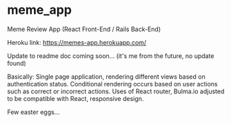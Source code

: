 # meme_app
Meme Review App (React Front-End / Rails Back-End)

Heroku link: https://memes-app.herokuapp.com/

Update to readme doc coming soon... (it's me from the future, no update found)

Basically:
Single page application, rendering different views based on authentication status. 
Conditional rendering occurs based on user actions such as correct or incorrect actions.
Uses of React router, Bulma.io adjusted to be compatible with React, responsive design. 

Few easter eggs...
